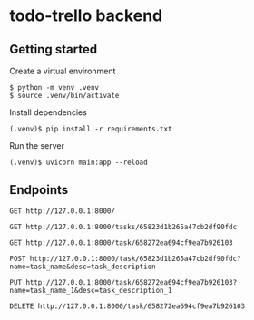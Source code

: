 # todo-trello backend

## Getting started

Create a virtual environment
```
$ python -m venv .venv
$ source .venv/bin/activate
```

Install dependencies
```
(.venv)$ pip install -r requirements.txt
```

Run the server
```
(.venv)$ uvicorn main:app --reload
```

## Endpoints

```
GET http://127.0.0.1:8000/

GET http://127.0.0.1:8000/tasks/65823d1b265a47cb2df90fdc

GET http://127.0.0.1:8000/task/658272ea694cf9ea7b926103

POST http://127.0.0.1:8000/task/65823d1b265a47cb2df90fdc?name=task_name&desc=task_description

PUT http://127.0.0.1:8000/task/658272ea694cf9ea7b926103?name=task_name_1&desc=task_description_1

DELETE http://127.0.0.1:8000/task/658272ea694cf9ea7b926103
```
